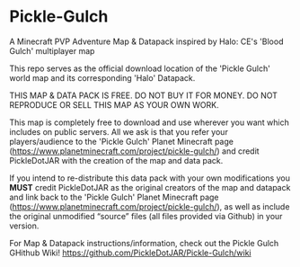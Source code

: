 # Pickle-Gulch
A Minecraft PVP Adventure Map & Datapack inspired by Halo: CE's 'Blood Gulch' multiplayer map

This repo serves as the official download location of the 'Pickle Gulch' world map and its corresponding 'Halo' Datapack.

THIS MAP & DATA PACK IS FREE. DO NOT BUY IT FOR MONEY. DO NOT REPRODUCE OR SELL THIS MAP AS YOUR OWN WORK.

This map is completely free to download and use wherever you want which includes on public servers. All we ask is that you refer your players/audience to the 'Pickle Gulch' Planet Minecraft page (https://www.planetminecraft.com/project/pickle-gulch/) and credit PickleDotJAR with the creation of the map and data pack.

If you intend to re-distribute this data pack with your own modifications you **MUST** credit PickleDotJAR as the original creators of the map and datapack and link back to the 'Pickle Gulch' Planet Minecraft page (https://www.planetminecraft.com/project/pickle-gulch/), as well as include the original unmodified “source” files (all files provided via Github) in your version.


For Map & Datapack instructions/information, check out the Pickle Gulch GHithub Wiki! https://github.com/PickleDotJAR/Pickle-Gulch/wiki
